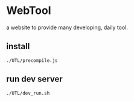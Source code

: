 WebTool
=======

a website to provide many developing, daily tool.

## install
```
./UTL/precompile.js
```

## run dev server
```
./UTL/dev_run.sh
```